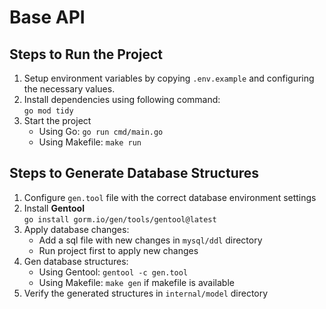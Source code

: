 # Base API

## Steps to Run the Project
1. Setup environment variables by copying `.env.example` and configuring the necessary values.
2. Install dependencies using following command:\
   ```go mod tidy```
3. Start the project
   - Using Go: `go run cmd/main.go`
   - Using Makefile: `make run`

## Steps to Generate Database Structures
1. Configure `gen.tool` file with the correct database environment settings
2. Install **Gentool**\
   ```go install gorm.io/gen/tools/gentool@latest```
3. Apply database changes:
   - Add a sql file with new changes in `mysql/ddl` directory
   - Run project first to apply new changes
4. Gen database structures:
   - Using Gentool: `gentool -c gen.tool`
   - Using Makefile: `make gen` if makefile is available
5. Verify the generated structures in `internal/model` directory
